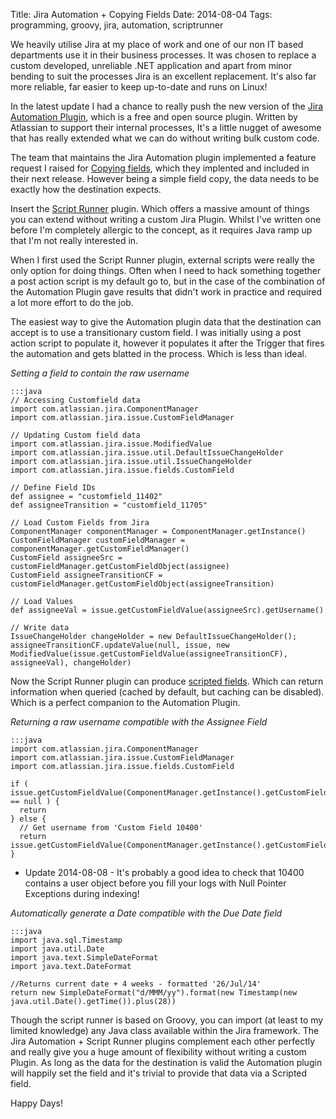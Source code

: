 Title: Jira Automation + Copying Fields
Date: 2014-08-04
Tags: programming, groovy, jira, automation, scriptrunner

We heavily utilise Jira at my place of work and one of our non IT based departments use it in their business processes. It was chosen to replace a custom developed, unreliable .NET application and apart from minor bending to suit the processes Jira is an excellent replacement. It's also far more reliable, far easier to keep up-to-date and runs on Linux!

In the latest update I had a chance to really push the new version of the [Jira Automation Plugin](https://marketplace.atlassian.com/plugins/com.atlassian.plugin.automation.jira-automation-plugin), which is a free and open source plugin. Written by Atlassian to support their internal processes, It's a little nugget of awesome that has really extended what we can do without writing bulk custom code.
<!-- PELICAN_END_SUMMARY -->

The team that maintains the Jira Automation plugin implemented a feature request I raised for [Copying fields](https://bitbucket.org/atlassianlabs/automation/issue/10/copy-field-contents-to-another), which they implented and included in their next release. However being a simple field copy, the data needs to be exactly how the destination expects.

Insert the [Script Runner](https://marketplace.atlassian.com/plugins/com.onresolve.jira.groovy.groovyrunner) plugin. Which offers a massive amount of things you can extend without writing a custom Jira Plugin. Whilst I've written one before I'm completely allergic to the concept, as it requires Java ramp up that I'm not really interested in.

When I first used the Script Runner plugin, external scripts were really the only option for doing things. Often when I need to hack something together a post action script is my default go to, but in the case of the combination of the Automation Plugin gave results that didn't work in practice and required a lot more effort to do the job.

The easiest way to give the Automation plugin data that the destination can accept is to use a transitionary custom field. I was initially using a post action script to populate it, however it populates it after the Trigger that fires the automation and gets blatted in the process. Which is less than ideal.

*Setting a field to contain the raw username*

    :::java
    // Accessing Customfield data
    import com.atlassian.jira.ComponentManager
    import com.atlassian.jira.issue.CustomFieldManager
    
    // Updating Custom field data
    import com.atlassian.jira.issue.ModifiedValue
    import com.atlassian.jira.issue.util.DefaultIssueChangeHolder
    import com.atlassian.jira.issue.util.IssueChangeHolder
    import com.atlassian.jira.issue.fields.CustomField
    
    // Define Field IDs
    def assignee = "customfield_11402"
    def assigneeTransition = "customfield_11705"
    
    // Load Custom Fields from Jira
    ComponentManager componentManager = ComponentManager.getInstance()
    CustomFieldManager customFieldManager = componentManager.getCustomFieldManager()
    CustomField assigneeSrc = customFieldManager.getCustomFieldObject(assignee)
    CustomField assigneeTransitionCF = customFieldManager.getCustomFieldObject(assigneeTransition)
    
    // Load Values
    def assigneeVal = issue.getCustomFieldValue(assigneeSrc).getUsername()
    
    // Write data
    IssueChangeHolder changeHolder = new DefaultIssueChangeHolder();
    assigneeTransitionCF.updateValue(null, issue, new ModifiedValue(issue.getCustomFieldValue(assigneeTransitionCF), assigneeVal), changeHolder)

Now the Script Runner plugin can produce [scripted fields](https://jamieechlin.atlassian.net/wiki/display/GRV/Scripted+Fields). Which can return information when queried (cached by default, but caching can be disabled). Which is a perfect companion to the Automation Plugin.

*Returning a raw username compatible with the Assignee Field*

    :::java
    import com.atlassian.jira.ComponentManager
    import com.atlassian.jira.issue.CustomFieldManager
    import com.atlassian.jira.issue.fields.CustomField
    
    if ( issue.getCustomFieldValue(ComponentManager.getInstance().getCustomFieldManager().getCustomFieldObject("customfield_10400")) == null ) {
      return
    } else {
      // Get username from 'Custom Field 10400'
      return issue.getCustomFieldValue(ComponentManager.getInstance().getCustomFieldManager().getCustomFieldObject("customfield_10400")).getUsername()
    }
 - Update 2014-08-08 - It's probably a good idea to check that 10400 contains a user object before you fill your logs with Null Pointer Exceptions during indexing!

*Automatically generate a Date compatible with the Due Date field*

    :::java
    import java.sql.Timestamp
    import java.util.Date
    import java.text.SimpleDateFormat
    import java.text.DateFormat
    
    //Returns current date + 4 weeks - formatted '26/Jul/14'
    return new SimpleDateFormat("d/MMM/yy").format(new Timestamp(new java.util.Date().getTime()).plus(28))

Though the script runner is based on Groovy, you can import (at least to my limited knowledge) any Java class available within the Jira framework. The Jira Automation + Script Runner plugins complement each other perfectly and really give you a huge amount of flexibility without writing a custom Plugin. As long as the data for the destination is valid the Automation plugin will happily set the field and it's trivial to provide that data via a Scripted field.

Happy Days!
